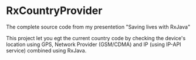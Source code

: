 # RxCountryProvider

The complete source code from my presentetion "Saving lives with RxJava"

This project let you egt the current country code by checking the device's location
using GPS, Network Provider (GSM/CDMA) and IP (using IP-API service)
combined using RxJava.
